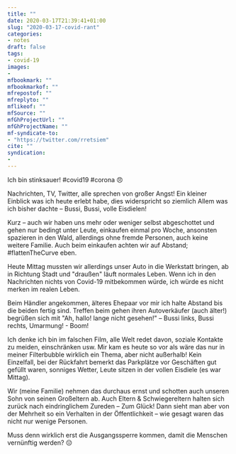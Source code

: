 ```yaml
---
title: ""
date: 2020-03-17T21:39:41+01:00
slug: "2020-03-17-covid-rant"
categories:
- notes
draft: false
tags:
- covid-19
images:
-
mfbookmark: ""
mfbookmarkof: ""
mfrepostof: ""
mfreplyto: ""
mflikeof: ""
mfSource: ""
mfGhProjectUrl: ""
mfGhProjectName: ""
mf-syndicate-to:
- "https://twitter.com/rretsiem"
cite: ""
syndication:
-
---
```


Ich bin stinksauer! #covid19 #corona :angry:

Nachrichten, TV, Twitter, alle sprechen von großer Angst! Ein kleiner Einblick was ich heute erlebt habe, dies widerspricht so ziemlich Allem was ich bisher dachte – Bussi, Bussi, volle Eisdielen!

Kurz – auch wir haben uns mehr oder weniger selbst abgeschottet und gehen nur bedingt unter Leute, einkaufen einmal pro Woche, ansonsten spazieren in den Wald, allerdings ohne fremde Personen, auch keine weitere Familie. Auch beim einkaufen achten wir auf Abstand; #flattenTheCurve eben.

Heute Mittag mussten wir allerdings unser Auto in die Werkstatt bringen, ab in Richtung Stadt und "draußen" läuft normales Leben. Wenn ich in den Nachrichten nichts von Covid-19 mitbekommen würde, ich würde es nicht merken im realen Leben.

Beim Händler angekommen, älteres Ehepaar vor mir ich halte Abstand bis die beiden fertig sind. Treffen beim gehen ihren Autoverkäufer (auch älter!) begrüßen sich mit "Ah, hallo! lange nicht gesehen!" – Bussi links, Bussi rechts, Umarmung! - Boom!

Ich denke ich bin im falschen Film, alle Welt redet davon, soziale Kontakte zu meiden, einschränken usw. Mir kam es heute so vor als wäre das nur in meiner Filterbubble wirklich ein Thema, aber nicht außerhalb!
Kein Einzelfall, bei der Rückfahrt bemerkt das Parkplätze vor Geschäften gut gefüllt waren, sonniges Wetter, Leute sitzen in der vollen Eisdiele (es war Mittag).

Wir (meine Familie) nehmen das durchaus ernst und schotten auch unseren Sohn von seinen Großeltern ab. Auch Eltern & Schwiegereltern halten sich zurück nach eindringlichem Zureden – Zum Glück!
Dann sieht man aber von der Mehrheit so ein Verhalten in der Öffentlichkeit – wie gesagt waren das nicht nur wenige Personen.

Muss denn wirklich erst die Ausgangssperre kommen, damit die Menschen vernünftig werden? :pensive: